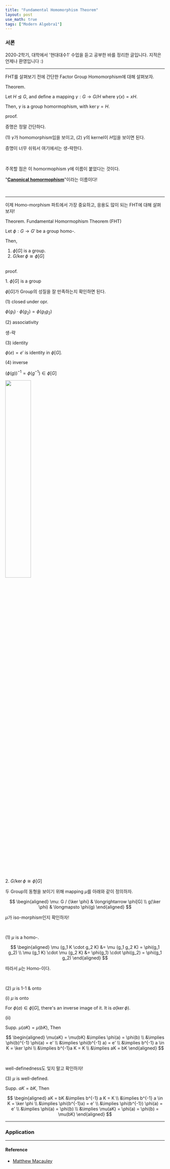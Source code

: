```yaml
---
title: "Fundamental Homomorphism Theorem"
layout: post
use_math: true
tags: ["Modern Algebra1"]
---
```


### 서론
2020-2학기, 대학에서 '현대대수1' 수업을 듣고 공부한 바를 정리한 글입니다. 지적은 언제나 환영입니다 :)

<hr>

FHT를 살펴보기 전에 간단한 Factor Group Homomorphism에 대해 살펴보자.

<span class="statement-title">Theorem.</span><br>

<div class="statement" markdown="1">

Let $H \trianglelefteq G$, and define a mapping $\gamma: G \longrightarrow G/H$ where $\gamma(x) = xH$. 

Then, $\gamma$ is a group homormophism, with $\ker \gamma = H$.

</div>

<span class="statement-title">proof.</span><br>

증명은 정말 간단하다. 

(1) $\gamma$가 homomorphism임을 보이고, (2) $\gamma$의 kernel이 $H$임을 보이면 된다.

증명이 너무 쉬워서 여기에서는 생-략한다.

<br>

주목할 점은 이 homormophism $\gamma$에 이름이 붙었다는 것이다.

"**<u>Canonical homormophism</u>**"이라는 이름이다!

<br>
<hr>

이제 Homo-morphism 파트에서 가장 중요하고, 응용도 많이 되는 FHT에 대해 살펴보자!

<span class="statement-title">Theorem.</span> Fundamental Homormophism Theorem (FHT)<br>

<div class="statement" markdown="1">

Let $\phi: G \longrightarrow G'$ be a group homo-.

Then, 

1. $\phi[G]$ is a group.
2. $G / {\ker \phi} \cong \phi[G]$

</div>

<br>
<span class="statement-title">proof.</span><br>

<div class="math-statement" markdown="1">

1\. $\phi[G]$ is a group

$\phi[G]$가 Group의 성질을 잘 만족하는지 확인하면 된다.

(1) closed under opr.

$\phi(g_1) \cdot \phi(g_2) = \phi(g_1 g_2)$

(2) associativity

생-략

(3) identity

$\phi(e) = e'$ is identity in $\phi[G]$.

(4) inverse

$\left(\phi(g)\right)^{-1} = \phi(g^{-1}) \in \phi[G]$

</div>

<div class="img-wrapper">
<img src="https://upload.wikimedia.org/wikipedia/commons/thumb/2/25/Diagram_of_the_fundamental_theorem_on_homomorphisms.svg/440px-Diagram_of_the_fundamental_theorem_on_homomorphisms.svg.png" style="width:40%;">
</div>


<div class="math-statement" markdown="1">

2\. $G / {\ker \phi} \cong \phi[G]$

두 Group의 동형을 보이기 위해 mapping $\mu$를 아래와 같이 정의하자.

$$
\begin{aligned}
    \mu: G / {\ker \phi} & \longrightarrow \phi[G] \\
                   g(\ker \phi) & \longmapsto \phi(g)
\end{aligned}
$$

$\mu$가 iso-morphism인지 확인하자!

<br>

(1) $\mu$ is a homo-.

$$
\begin{aligned}
    \mu (g_1 K \cdot g_2 K) &= \mu (g_1 g_2 K) = \phi(g_1 g_2) \\
    \mu (g_1 K) \cdot \mu (g_2 K) &= \phi(g_1) \cdot \phi(g_2) = \phi(g_1 g_2)
\end{aligned}
$$

따라서 $\mu$는 Homo-이다.

<br>

(2) $\mu$ is 1-1 & onto

(i) $\mu$ is onto

For $\phi(a) \in \phi[G]$, there's an inverse image of it. It is $a(\ker \phi)$.

(ii)

Supp. $\mu(aK) = \mu(bK)$, Then

$$
\begin{aligned}
    \mu(aK) = \mu(bK) &\implies \phi(a) = \phi(b) \\
                      &\implies \phi(b)^{-1} \phi(a) = e' \\
                      &\implies \phi(b^{-1} a) = e' \\
                      &\implies b^{-1} a \in K = \ker \phi \\
                      &\implies b^{-1}a K = K \\
                      &\implies aK = bK
\end{aligned}
$$

<br>

well-definedness도 잊지 말고 확인하자!

(3) $\mu$ is well-defined.

Supp. $aK = bK$, Then

$$
\begin{aligned}
    aK = bK &\implies b^{-1} a K = K \\
            &\implies b^{-1} a \in K = \ker \phi \\
            &\implies \phi(b^{-1}a) = e' \\
            &\implies \phi(b^{-1}) \phi(a) = e' \\
            &\implies \phi(a) = \phi(b) \\
            &\implies \mu(aK) = \phi(a) = \phi(b) = \mu(bK)
\end{aligned}
$$

</div>

<hr>

### Application



<hr>

#### Reference
- [Matthew Macauley](http://www.math.clemson.edu/~macaule/classes/m20_math4120/slides/math4120_lecture-4-03_h.pdf)
